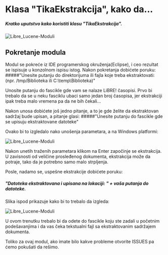 Klasa "TikaEkstrakcija", kako da...
===================
##### Kratko uputstvo kako koristiti klasu "TikaEkstrakcija".

 
 
![Libre_Lucene-Moduli](http://www.deanchugall.info/LibreSlike/LiBRE-Lucene-application-LOGO_.png "Logo Title Text 1")

## Pokretanje modula

Modul se pokreće iz IDE programerskog okruženja(Eclipse), i ceo rezultat se ispisuje u konzolnom ispisu istog.
Nakon pokretanja dobićete poruku:
#####"Unesite putanju do direktorijuma ili fajla koje treba ekstraktovati: (npr. /tmp/Biblioteka ili C:\\temp\\Biblioteka)"
					
Unosite putanju do fascikle gde vam se nalaze LiBRE! časopisi. Prvo bi trebalo da se u neku fasciklu ubaci samo jedan
broj časopisa, jer ekstrakciji ipak treba malo vremena pa da ne bih čekali...

Nakon unosa dobićete još jedno pitanje, a to je gde želite da ekstraktovan sadržaj bude upisan, a pitanje glasi:
#####"Unesite putanju do fascikle gde se upisuju ekstraktovane datoteke"

Ovako bi to izgledalo nako unošenja parametara, a na Windows platformi:

![Libre_Lucene-Moduli](http://www.deanchugall.info/LibreSlike/Modul_Tika/Tika-kako-da.png "Tika modul, kako da...")

Nakon unetih traženih parametara klikom na Enter započinje se ekstrakcija. U zavisnosti od veličine prosleđenog
dokumenta, ekstrakcija može da potraje, tako da je potrebno samo malo strpljenja.

Posle, nadamo se, uspešne ekstrakcije dobićete poruku:

##### "Datoteka ekstraktovana i upisana na lokaciji: " + vaša putanja do datoteke.

Slika ispod prikazuje kako bi to trebalo da izgleda:

![Libre_Lucene-Moduli](http://www.deanchugall.info/LibreSlike/Modul_Tika/Nakon_ekstrakcije.png "Tika modul, kako da...")

U ovom trenutku trebalo bi da odete do fascikle koju ste zadali u početnim podešavanjima i da vas čeka tekstualni fajl sa 
ekstraktovanim sadržajem dokumenta.

Toliko za ovaj modul, ako imate bilo kakve probleme otvorite ISSUES pa ćemo pokušati da rešimo.
